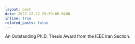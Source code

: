 ```yaml
---
layout: post
date: 2022-12-22 15:59:00-0400
inline: true
related_posts: false
---
```


 An Outstanding Ph.D. Thesis Award from the IEEE Iran Section.
